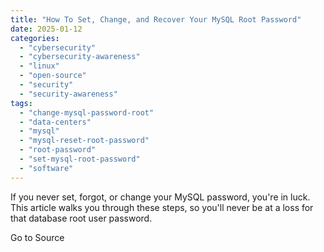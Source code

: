 ```yaml
---
title: "How To Set, Change, and Recover Your MySQL Root Password"
date: 2025-01-12
categories: 
  - "cybersecurity"
  - "cybersecurity-awareness"
  - "linux"
  - "open-source"
  - "security"
  - "security-awareness"
tags: 
  - "change-mysql-password-root"
  - "data-centers"
  - "mysql"
  - "mysql-reset-root-password"
  - "root-password"
  - "set-mysql-root-password"
  - "software"
---
```


If you never set, forgot, or change your MySQL password, you're in luck. This article walks you through these steps, so you'll never be at a loss for that database root user password.

Go to Source
